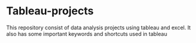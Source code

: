 # Tableau-projects
This repository consist of data analysis projects using tableau and excel. It also has some important keywords and shortcuts used in tableau
